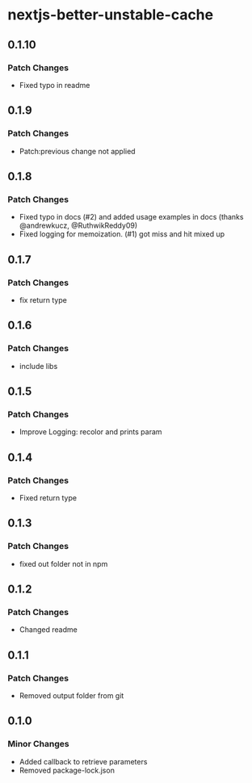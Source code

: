 # nextjs-better-unstable-cache

## 0.1.10

### Patch Changes

- Fixed typo in readme

## 0.1.9

### Patch Changes

- Patch:previous change not applied

## 0.1.8

### Patch Changes

- Fixed typo in docs (#2) and added usage examples in docs (thanks @andrewkucz, @RuthwikReddy09)
- Fixed logging for memoization. (#1) got miss and hit mixed up

## 0.1.7

### Patch Changes

- fix return type

## 0.1.6

### Patch Changes

- include libs

## 0.1.5

### Patch Changes

- Improve Logging: recolor and prints param

## 0.1.4

### Patch Changes

- Fixed return type

## 0.1.3

### Patch Changes

- fixed out folder not in npm

## 0.1.2

### Patch Changes

- Changed readme

## 0.1.1

### Patch Changes

- Removed output folder from git

## 0.1.0

### Minor Changes

- Added callback to retrieve parameters
- Removed package-lock.json
